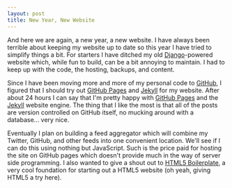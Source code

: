 ```yaml
---
layout: post
title: New Year, New Website
---
```


And here we are again, a new year, a new website. I have always been terrible 
about keeping my website up to date so this year I have tried to simplify things
a bit. For starters I have ditched my old [Django](http://www.djangoproject.com)-powered 
website which, while fun to build, can be a bit annoying to maintain. I had to 
keep up with the code, the hosting, backups, and content. 

Since I have been moving more and more of my personal code to 
[GitHub](http://github.com/staer/), I figured that I should try out 
[GitHub Pages](http://pages.github.com/) and 
[Jekyll](https://github.com/mojombo/jekyll/) 
for my website. After about 24 hours I can 
say that I'm pretty happy with [GitHub Pages](http://pages.github.com/) and the 
[Jekyll](https://github.com/mojombo/jekyll/) website engine. The thing that I 
like the most is that all of the posts are version controlled on 
GitHub itself, no mucking around with a database... very nice.

Eventually I plan on building a feed aggregator which will combine my Twitter, 
GitHub, and other feeds into one convenient location. We'll see if I can do this
using nothing but JavaScript. Such is the price paid for hosting the site on 
GitHub pages which doesn't provide much in the way of server side programming.
I also wanted to give a shout out to [HTML5 Boilerplate](http://html5boilerplate.com/), 
a very cool foundation for starting out a HTML5 website (oh yeah, giving HTML5 a try here).